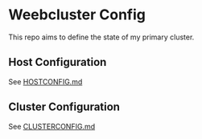 # Weebcluster Config
This repo aims to define the state of my primary cluster.

## Host Configuration
See [HOSTCONFIG.md](host-configuration/README.md)

## Cluster Configuration
See [CLUSTERCONFIG.md](cluster-configuration/CLUSTERCONFIG.md)